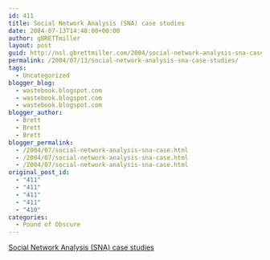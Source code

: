 ```yaml
---
id: 411
title: Social Network Analysis (SNA) case studies
date: 2004-07-13T14:48:00+00:00
author: gBRETTmiller
layout: post
guid: http://nsl.gbrettmiller.com/2004/social-network-analysis-sna-case-studies
permalink: /2004/07/13/social-network-analysis-sna-case-studies/
tags:
  - Uncategorized
blogger_blog:
  - wastebook.blogspot.com
  - wastebook.blogspot.com
  - wastebook.blogspot.com
blogger_author:
  - Brett
  - Brett
  - Brett
blogger_permalink:
  - /2004/07/social-network-analysis-sna-case.html
  - /2004/07/social-network-analysis-sna-case.html
  - /2004/07/social-network-analysis-sna-case.html
original_post_id:
  - "411"
  - "411"
  - "411"
  - "411"
  - "410"
categories:
  - Pound of Obscure
---
```

[Social Network Analysis (SNA) case studies](http://www.byeday.net/weblog/2004_07_01_netblog_archive.html)